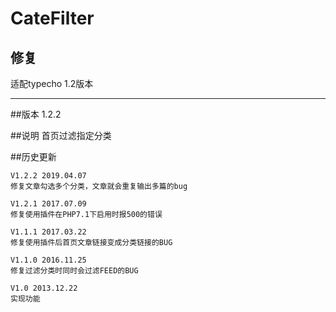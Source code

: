 # CateFilter

## 修复

适配typecho 1.2版本

***

##版本
    1.2.2

##说明
    首页过滤指定分类

##历史更新

    V1.2.2 2019.04.07 
    修复文章勾选多个分类，文章就会重复输出多篇的bug
    
    V1.2.1 2017.07.09 
    修复使用插件在PHP7.1下启用时报500的错误

    V1.1.1 2017.03.22 
    修复使用插件后首页文章链接变成分类链接的BUG

    V1.1.0 2016.11.25 
    修复过滤分类时同时会过滤FEED的BUG
    
    V1.0 2013.12.22
    实现功能
